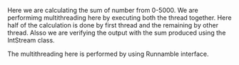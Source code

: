 Here we are calculating the sum of number from 0-5000. We are performimg multithreading here by executing both the thread together. Here half of the calculation is done by first thread and the remaining by other thread. Alsso we are verifying the output with the sum produced using the IntStream class.

The multithreading here is performed by using Runnamble interface.